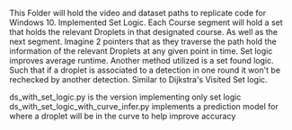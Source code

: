 This Folder will hold the video and dataset paths to replicate code for Windows 10.
Implemented Set Logic. Each Course segment will hold a set that holds the relevant Droplets in that designated course. As well as the next segment.
Imagine 2 pointers that as they traverse the path hold the information of the relevant Droplets at any given point in time. Set logic improves average runtime.
Another method utilized is a set found logic. Such that if a droplet is associated to a detection in one round it won't be rechecked by another detection. Similar to Dijkstra's Visited Set logic.

ds_with_set_logic.py is the version implementing only set logic
ds_with_set_logic_with_curve_infer.py implements a prediction model for where a droplet will be in the curve to help improve accuracy
